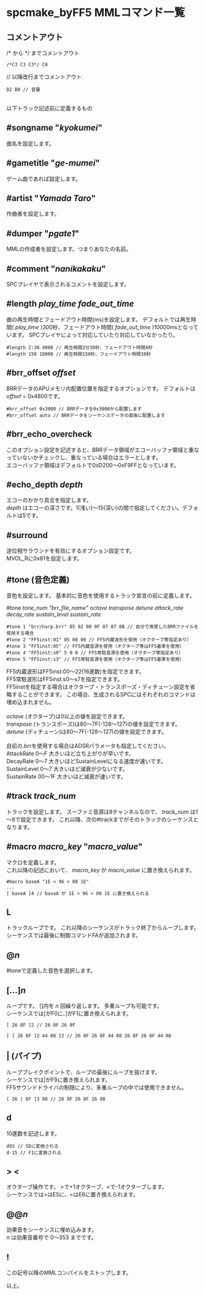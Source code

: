 ﻿
# spcmake_byFF5 MMLコマンド一覧

## コメントアウト

/\* から \*/ までコメントアウト

    /*C3 C3 C3*/ C8

// 以降改行までコメントアウト

    D2 B0 // 音量

<br>
以下トラック記述前に定義するもの

## #songname "_kyokumei_"

曲名を設定します。

## #gametitle "_ge-mumei_"

ゲーム曲であれば設定します。

## #artist "_Yamada Taro_"

作曲者を設定します。

## #dumper "_pgate1_"

MMLの作成者を設定します。つまりあなたの名前。

## #comment "_nanikakaku_"

SPCプレイヤで表示されるコメントを設定します。

## #length _play_time fade_out_time_

曲の再生時間とフェードアウト時間(ms)を設定します。
デフォルトでは再生時間( _play_time_ )300秒、フェードアウト時間( _fade_out_time_ )10000msとなっています。
SPCプレイヤによって対応していたり対応していなかったり。

    #length 2:30 4000 // 再生時間2分30秒、フェードアウト時間4秒
    #length 150 10000 // 再生時間150秒、フェードアウト時間10秒

## #brr_offset _offset_

BRRデータのAPUメモリ内配置位置を指定するオプションです。
デフォルトは _offset_ = 0x4800です。

    #brr_offset 0x3000 // BRRデータを0x3000から配置します
    #brr_offset auto // BRRデータをシーケンスデータの直後に配置します

## #brr_echo_overcheck

このオプション設定を記述すると、BRRデータ領域がエコーバッファ領域と重なっていないかチェックし、重なっている場合はエラーとします。  
エコーバッファ領域はデフォルトで0xD200～0xF9FFとなっています。

## #echo_depth _depth_

エコーのかかり具合を指定します。  
_depth_ はエコーの深さです。1(浅い)～15(深い)の間で指定してください。デフォルトは5です。

## #surround

逆位相サラウンドを有効にするオプション設定です。  
MVOL_Rに0x81を設定します。

## #tone (音色定義)

音色を設定します。
基本的に音色を使用するトラック宣言の前に定義します。

#tone _tone_num "brr_file_name" octave transpose detune attack_rate decay_rate sustain_level sustain_rate_

    #tone 1 "brr/harp.brr" 05 02 00 0F 07 07 0B // 自分で用意したBRRファイルを使用する場合
    #tone 2 "FF5inst:01" 05 00 00 // FF5内蔵波形を使用（オクターブ等指定あり）
    #tone 3 "FF5inst:05" // FF5内蔵音源を使用（オクターブ等はFF5基準を使用）
    #tone 4 "FF5inst:s0" 5 0 0 // FF5常駐音源を使用（オクターブ等指定あり）
    #tone 5 "FF5inst:s3" // FF5常駐音源を使用（オクターブ等はFF5基準を使用）

FF5内蔵波形はFF5inst:00～22(16進数)を指定できます。  
FF5常駐波形はFF5inst:s0～s7を指定できます。  
FF5instを指定する場合はオクターブ・トランスポーズ・ディチューン設定を省略することができます。
この場合、生成されるSPCにはそれぞれのコマンドは埋め込まれません。
<br>  
_octave_ (オクターブ)は0以上の値を設定できます。  
_transpose_ (トランスポーズ)は80～7F(-128～127)の値を設定できます。  
_detune_ (ディチューン)は80～7F(-128～127)の値を設定できます。
<br>  
自前の.brrを使用する場合はADSRパラメータも指定してください。  
AttackRate 0～F 大きいほど立ち上がりが早いです。  
DecayRate 0～7 大きいほどSustainLevelになる速度が速いです。  
SustainLevel 0～7 大きいほど減衰が少ないです。  
SustainRate 00～1F 大きいほど減衰が速いです。

## #track _track_num_

トラックを設定します。
スーファミ音源は8チャンネルなので、 _track_num_ は1～8で設定できます。
これ以降、次の#trackまでがそのトラックのシーケンスとなります。

## #macro _macro_key_ "_macro_value_"

マクロを定義します。  
これ以降の記述において、 _macro_key_ が _macro_value_ に置き換えられます。

    #macro baseA "1E < 96 > 00 1E"
    ...
    [ baseA ]4 // baseA が 1E < 96 > 00 1E に置き換えられる

## L

トラックループです。
これ以降のシーケンスがトラック終了からループします。  
シーケンスでは最後に制御コマンドFAが追加されます。

## @_n_

#toneで定義した音色を選択します。

## [...]_n_

ループです。
[]内を _n_ 回繰り返します。
多重ループも可能です。  
シーケンスでは[がF0に、]がF1に置き換えられます。

    [ 26 8F ]2 // 26 8F 26 8F

    [ [ 26 8F ]2 44 08 ]2 // 26 8F 26 8F 44 08 26 8F 26 8F 44 08 

## | (パイプ)

ループブレイクポイントで、ループの最後にループを抜けます。  
シーケンスでは|がF9に置き換えられます。  
FF5サウンドドライバの制限により、多重ループの中では使用できません。

    [ 26 | 8F ]3 08 // 26 8F 26 8F 26 08

## d

10進数を記述します。

    d93 // 5Dに変換される
    d-15 // F1に変換される

## > \<

オクターブ操作です。
\>で+1オクターブ、<で-1オクターブします。  
シーケンスでは>はE5に、<はE6に置き換えられます。

## @@_n_

効果音をシーケンスに埋め込みます。  
_n_ は効果音番号で 0～353 までです。

## !

この記号以降のMMLコンパイルをストップします。

以上。
